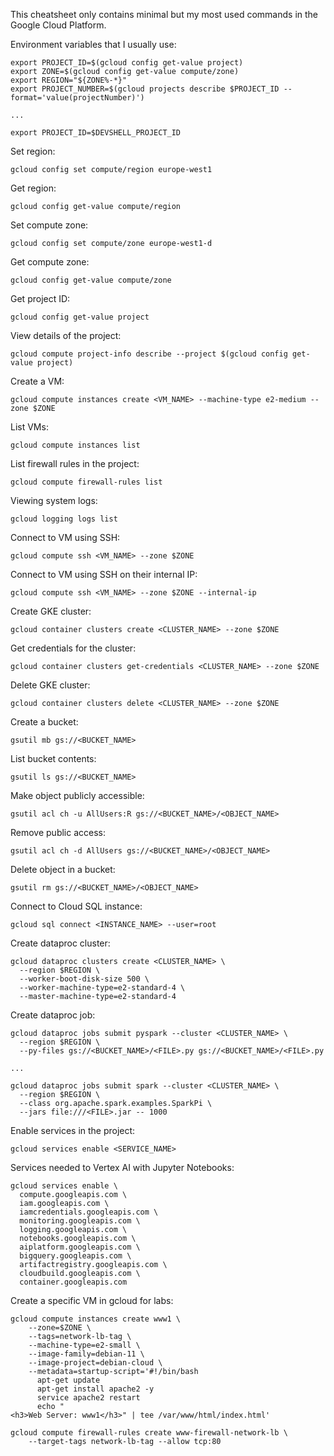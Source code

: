 
This cheatsheet only contains minimal but my most used commands in the Google Cloud Platform.

Environment variables that I usually use:

```
export PROJECT_ID=$(gcloud config get-value project)
export ZONE=$(gcloud config get-value compute/zone)
export REGION="${ZONE%-*}"
export PROJECT_NUMBER=$(gcloud projects describe $PROJECT_ID --format='value(projectNumber)')

...

export PROJECT_ID=$DEVSHELL_PROJECT_ID
```

Set region:

```
gcloud config set compute/region europe-west1
```

Get region:

```
gcloud config get-value compute/region
```

Set compute zone:

```
gcloud config set compute/zone europe-west1-d
```

Get compute zone:

```
gcloud config get-value compute/zone
```

Get project ID:

```
gcloud config get-value project
```

View details of the project:

```
gcloud compute project-info describe --project $(gcloud config get-value project)
```

Create a VM:

```
gcloud compute instances create <VM_NAME> --machine-type e2-medium --zone $ZONE
```

List VMs:

```
gcloud compute instances list
```

List firewall rules in the project:

```
gcloud compute firewall-rules list
```

Viewing system logs:

```
gcloud logging logs list
```

Connect to VM using SSH:

```
gcloud compute ssh <VM_NAME> --zone $ZONE
```

Connect to VM using SSH on their internal IP:

```
gcloud compute ssh <VM_NAME> --zone $ZONE --internal-ip
```

Create GKE cluster:

```
gcloud container clusters create <CLUSTER_NAME> --zone $ZONE
```

Get credentials for the cluster:

```
gcloud container clusters get-credentials <CLUSTER_NAME> --zone $ZONE
```

Delete GKE cluster:

```
gcloud container clusters delete <CLUSTER_NAME> --zone $ZONE
```

Create a bucket:

```
gsutil mb gs://<BUCKET_NAME>
```

List bucket contents:

```
gsutil ls gs://<BUCKET_NAME>
```

Make object publicly accessible:

```
gsutil acl ch -u AllUsers:R gs://<BUCKET_NAME>/<OBJECT_NAME>
```

Remove public access:

```
gsutil acl ch -d AllUsers gs://<BUCKET_NAME>/<OBJECT_NAME>
```

Delete object in a bucket:

```
gsutil rm gs://<BUCKET_NAME>/<OBJECT_NAME>
```

Connect to Cloud SQL instance:

```
gcloud sql connect <INSTANCE_NAME> --user=root
```

Create dataproc cluster:

```
gcloud dataproc clusters create <CLUSTER_NAME> \
  --region $REGION \
  --worker-boot-disk-size 500 \
  --worker-machine-type=e2-standard-4 \
  --master-machine-type=e2-standard-4
```

Create dataproc job:

```
gcloud dataproc jobs submit pyspark --cluster <CLUSTER_NAME> \
  --region $REGION \
  --py-files gs://<BUCKET_NAME>/<FILE>.py gs://<BUCKET_NAME>/<FILE>.py

...

gcloud dataproc jobs submit spark --cluster <CLUSTER_NAME> \
  --region $REGION \
  --class org.apache.spark.examples.SparkPi \
  --jars file:///<FILE>.jar -- 1000
```

Enable services in the project:

```
gcloud services enable <SERVICE_NAME>
```

Services needed to Vertex AI with Jupyter Notebooks:

```
gcloud services enable \
  compute.googleapis.com \
  iam.googleapis.com \
  iamcredentials.googleapis.com \
  monitoring.googleapis.com \
  logging.googleapis.com \
  notebooks.googleapis.com \
  aiplatform.googleapis.com \
  bigquery.googleapis.com \
  artifactregistry.googleapis.com \
  cloudbuild.googleapis.com \
  container.googleapis.com
```

Create a specific VM in gcloud for labs:

```
gcloud compute instances create www1 \
    --zone=$ZONE \
    --tags=network-lb-tag \
    --machine-type=e2-small \
    --image-family=debian-11 \
    --image-project=debian-cloud \
    --metadata=startup-script='#!/bin/bash
      apt-get update
      apt-get install apache2 -y
      service apache2 restart
      echo "
<h3>Web Server: www1</h3>" | tee /var/www/html/index.html'

gcloud compute firewall-rules create www-firewall-network-lb \
    --target-tags network-lb-tag --allow tcp:80
```

